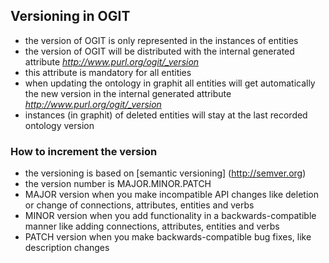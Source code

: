 ## Versioning in OGIT

* the version of OGIT is only represented in the instances of entities
* the version of OGIT will be distributed with the internal generated attribute *http://www.purl.org/ogit/_version*
* this attribute is mandatory for all entities
* when updating the ontology in graphit all entities will get automatically the new version in the internal generated attribute *http://www.purl.org/ogit/_version*
* instances (in graphit) of deleted entities will stay at the last recorded ontology version

### How to increment the version 

* the versioning is based on [semantic versioning] (http://semver.org)
* the version number is MAJOR.MINOR.PATCH
* MAJOR version when you make incompatible API changes like deletion or change of connections, attributes, entities and verbs
* MINOR version when you add functionality in a backwards-compatible manner like adding connections, attributes, entities and verbs
* PATCH version when you make backwards-compatible bug fixes, like description changes 

